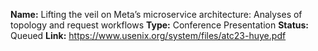 **Name:** Lifting the veil on Meta’s microservice architecture: Analyses of topology and request workflows
**Type:** Conference Presentation
**Status:** Queued
**Link:** https://www.usenix.org/system/files/atc23-huye.pdf

